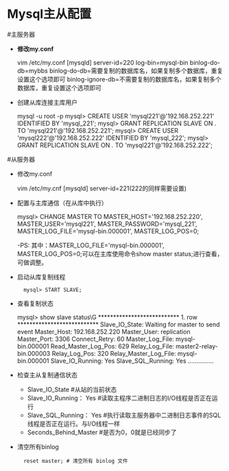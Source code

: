 # Mysql主从配置
#主服务器
- **修改my.conf**

    
    vim /etc/my.conf
        [mysqld]
        server-id=220
        log-bin=mysql-bin
        binlog-do-db=mybbs
        binlog-do-db=需要复制的数据库名，如果复制多个数据库，重复设置这个选项即可
        binlog-ignore-db=不需要复制的数据库名，如果复制多个数据库，重复设置这个选项即可
        
- 创建从库连接主库用户
     
  
     mysql -u root -p
      mysql> CREATE USER 'mysql221'@'192.168.252.221' IDENTIFIED BY 'mysql_221';
      mysql> GRANT REPLICATION SLAVE ON *.* TO 'mysql221'@'192.168.252.221'; 
      mysql> CREATE USER 'mysql222'@'192.168.252.222' IDENTIFIED BY 'mysql_222';
      mysql> GRANT REPLICATION SLAVE ON *.* TO 'mysql221'@'192.168.252.222'; 
      
#从服务器

- 修改my.conf

    
     vim /etc/my.cnf
     [mysqld]
     server-id=221(222的同样需要设置)
     
- 配置与主库通信（在从库中执行）
    
    
    mysql> CHANGE MASTER TO MASTER_HOST='192.168.252.220', MASTER_USER='mysql221', MASTER_PASSWORD='mysql_221', MASTER_LOG_FILE='mysql-bin.000001', MASTER_LOG_POS=0;
    
    -PS: 其中：MASTER_LOG_FILE='mysql-bin.000001', MASTER_LOG_POS=0;可以在主库使用命令show master status;进行查看，可做调整。
    
- 启动从库复制线程


        mysql> START SLAVE;
    

- 查看复制状态
    
    
    mysql>  show slave status\G
      *************************** 1. row ***************************
             Slave_IO_State: Waiting for master to send event
                Master_Host: 192.168.252.220
                Master_User: replication
                Master_Port: 3306
              Connect_Retry: 60
            Master_Log_File: mysql-bin.000001
        Read_Master_Log_Pos: 629
             Relay_Log_File: master2-relay-bin.000003
              Relay_Log_Pos: 320
      Relay_Master_Log_File: mysql-bin.000001
           Slave_IO_Running: Yes
          Slave_SQL_Running: Yes
      ...............
      
- 检查主从复制通信状态
    - Slave_IO_State #从站的当前状态
    -  Slave_IO_Running： Yes #读取主程序二进制日志的I/O线程是否正在运行
    - Slave_SQL_Running： Yes #执行读取主服务器中二进制日志事件的SQL线程是否正在运行。与I/O线程一样
     - Seconds_Behind_Master #是否为0，0就是已经同步了
     
- 清空所有binlog
 
        reset master; # 清空所有 binlog 文件